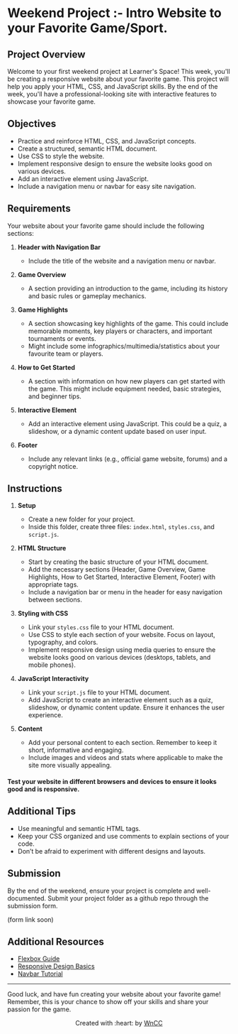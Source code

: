 # **Weekend Project :- Intro Website to your Favorite Game/Sport.**

## Project Overview

Welcome to your first weekend project at Learner's Space! This week, you'll be creating a responsive website about your favorite game. This project will help you apply your HTML, CSS, and JavaScript skills. By the end of the week, you'll have a professional-looking site with interactive features to showcase your favorite game.

## Objectives

- Practice and reinforce HTML, CSS, and JavaScript concepts.
- Create a structured, semantic HTML document.
- Use CSS to style the website.
- Implement responsive design to ensure the website looks good on various devices.
- Add an interactive element using JavaScript.
- Include a navigation menu or navbar for easy site navigation.

## Requirements

Your website about your favorite game should include the following sections:

1. **Header with Navigation Bar**
    - Include the title of the website and a navigation menu or navbar.

2. **Game Overview**
    - A section providing an introduction to the game, including its history and basic rules or gameplay mechanics.

3. **Game Highlights**
    - A section showcasing key highlights of the game. This could include memorable moments, key players or characters, and important tournaments or events.
    - Might include some infographics/multimedia/statistics about your favourite team or players.

4. **How to Get Started**
    - A section with information on how new players can get started with the game. This might include equipment needed, basic strategies, and beginner tips.

5. **Interactive Element**
    - Add an interactive element using JavaScript. This could be a quiz, a slideshow, or a dynamic content update based on user input.

6. **Footer**
    - Include any relevant links (e.g., official game website, forums) and a copyright notice.

## Instructions

1. **Setup**
    - Create a new folder for your project.
    - Inside this folder, create three files: `index.html`, `styles.css`, and `script.js`.

2. **HTML Structure**
    - Start by creating the basic structure of your HTML document.
    - Add the necessary sections (Header, Game Overview, Game Highlights, How to Get Started, Interactive Element, Footer) with appropriate tags.
    - Include a navigation bar or menu in the header for easy navigation between sections.

3. **Styling with CSS**
    - Link your `styles.css` file to your HTML document.
    - Use CSS to style each section of your website. Focus on layout, typography, and colors.
    - Implement responsive design using media queries to ensure the website looks good on various devices (desktops, tablets, and mobile phones).

4. **JavaScript Interactivity**
    - Link your `script.js` file to your HTML document.
    - Add JavaScript to create an interactive element such as a quiz, slideshow, or dynamic content update. Ensure it enhances the user experience.

5. **Content**
    - Add your personal content to each section. Remember to keep it short, informative and engaging.
    - Include images and videos and stats where applicable to make the site more visually appealing.


####  **Test your website in different browsers and devices to ensure it looks good and is responsive.**

## Additional Tips

- Use meaningful and semantic HTML tags.
- Keep your CSS organized and use comments to explain sections of your code.
- Don’t be afraid to experiment with different designs and layouts.

## Submission

By the end of the weekend, ensure your project is complete and well-documented. Submit your project folder as a github repo through the submission form.

(form link soon)

## Additional Resources
- [Flexbox Guide](https://css-tricks.com/snippets/css/a-guide-to-flexbox/)
- [Responsive Design Basics](https://developers.google.com/web/fundamentals/design-and-ux/responsive)
- [Navbar Tutorial](https://www.w3schools.com/howto/howto_js_topnav.asp)
---
Good luck, and have fun creating your website about your favorite game! Remember, this is your chance to show off your skills and share your passion for the game.

<p align="center">Created with :heart: by <a href="https://www.wncc-iitb.org/">WnCC</a></p>

